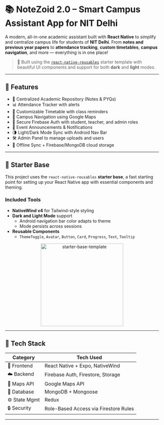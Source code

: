 # 📚 NoteZoid 2.0 – Smart Campus Assistant App for NIT Delhi

A modern, all-in-one academic assistant built with **React Native** to simplify and centralize campus life for students of **NIT Delhi**. From **notes and previous year papers** to **attendance tracking**, **custom timetables**, **campus navigation**, and more — everything is in one place!

> 🚀 Built using the [`react-native-reusables`](https://github.com/mrzachnugent/react-native-reusables) starter template with beautiful UI components and support for both **dark** and **light** modes.

---

## 🌟 Features

- 📄 Centralized Academic Repository (Notes & PYQs)
- 📊 Attendance Tracker with alerts
- 📅 Customizable Timetable with class reminders
- 🧭 Campus Navigation using Google Maps
- 🔐 Secure Firebase Auth with student, teacher, and admin roles
- 📢 Event Announcements & Notifications
- 🌗 Light/Dark Mode Sync with Android Nav Bar
- 🛠️ Admin Panel to manage uploads and users
- 🔄 Offline Sync + Firebase/MongoDB cloud storage

---

## 🧩 Starter Base

This project uses the `react-native-reusables` **starter base**, a fast starting point for setting up your React Native app with essential components and theming.

### Included Tools

- **NativeWind v4** for Tailwind-style styling
- **Dark and Light Mode** support
  - Android navigation bar color adapts to theme
  - Mode persists across sessions
- **Reusable Components**
  - `ThemeToggle`, `Avatar`, `Button`, `Card`, `Progress`, `Text`, `Tooltip`

<p align="center">
  <img src="https://github.com/mrzachnugent/react-native-reusables/assets/63797719/42c94108-38a7-498b-9c70-18640420f1bc" alt="starter-base-template" width="270" />
</p>

---

## 🧱 Tech Stack

| Category        | Tech Used                            |
|-----------------|---------------------------------------|
| 📱 Frontend     | React Native + Expo, NativeWind       |
| ☁️ Backend      | Firebase Auth, Firestore, Storage     |
| 🧭 Maps API     | Google Maps API                       |
| 💽 Database     | MongoDB + Mongoose                    |
| ⚙️ State Mgmt   | Redux                                 |
| 🔒 Security     | Role-Based Access via Firestore Rules |

---
